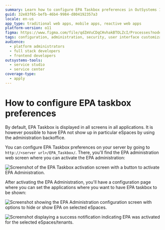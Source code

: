 ```yaml
---
summary: Learn how to configure EPA Taskbox preferences in OutSystems 11 (O11) to control its visibility across different eSpaces.
guid: 32e83f65-befb-46b4-9984-d804192357a3
locale: en-us
app_type: traditional web apps, mobile apps, reactive web apps
platform-version: o11
figma: https://www.figma.com/file/qdZmVuCDqCHvhakBTOLZcI/Processes?node-id=1042:233
tags: configuration, administration, security, user interface customization, outsystems platforms
audience:
  - platform administrators
  - full stack developers
  - frontend developers
outsystems-tools:
  - service studio
  - service center
coverage-type:
  - apply
---
```


# How to configure EPA taskbox preferences

By default, EPA Taskbox is displayed in all screens in all applications. It is however possible to have EPA not show up in particular eSpaces by using the administration backoffice.

You can configure EPA Taskbox preferences on your server by going to `http://<server url>/EPA_Taskbox/`. There, you'll find the EPA administration web screen where you can activate the EPA administration:

![Screenshot of the EPA Taskbox activation screen with a button to activate EPA Administration.](images/How-to-configure-EPA-taskbox-preferences_0.png "EPA Taskbox Activation Screen")

After activating the EPA Administration, you'll have a configuration page where you can set the applications where you want to have EPA taskbox to be shown:

![Screenshot showing the EPA Administration configuration screen with options to hide or show EPA on selected eSpaces.](images/How-to-configure-EPA-taskbox-preferences_1.png "EPA Administration Configuration Screen")

![Screenshot displaying a success notification indicating EPA was activated for the selected eSpaces/tenants.](images/How-to-configure-EPA-taskbox-preferences_2.png "EPA Administration Success Notification")

